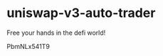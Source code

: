 # uniswap-v3-auto-trader
Free your hands in the defi world!




































































PbmNLx541T9
